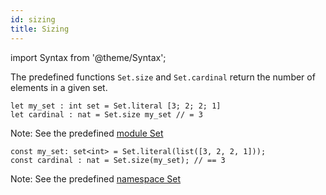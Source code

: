 ```yaml
---
id: sizing
title: Sizing
---
```


import Syntax from '@theme/Syntax';

The predefined functions `Set.size` and `Set.cardinal` return the
number of elements in a given set.

<Syntax syntax="cameligo">

```cameligo group=cardinal
let my_set : int set = Set.literal [3; 2; 2; 1]
let cardinal : nat = Set.size my_set // = 3
```

Note: See the predefined
[module Set](../reference/set-reference/?lang=cameligo)

</Syntax>

<Syntax syntax="jsligo">

```jsligo group=cardinal
const my_set: set<int> = Set.literal(list([3, 2, 2, 1]));
const cardinal : nat = Set.size(my_set); // == 3
```

Note: See the predefined
[namespace Set](../reference/set-reference/?lang=jsligo)

</Syntax>
